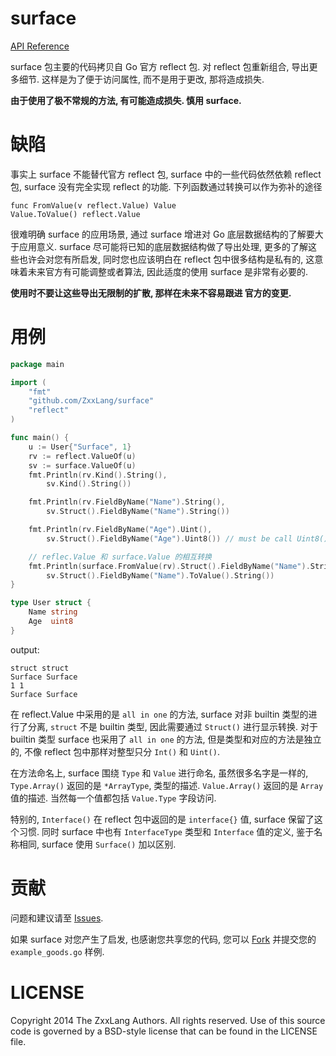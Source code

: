surface
=======

[API Reference](https://gowalker.org/github.com/ZxxLang/surface)

surface 包主要的代码拷贝自 Go 官方 reflect 包. 对 reflect 包重新组合, 导出更多细节. 这样是为了便于访问属性, 而不是用于更改, 那将造成损失.

**由于使用了极不常规的方法,  有可能造成损失.  慎用 surface.**

缺陷
====

事实上 surface 不能替代官方 reflect 包, surface 中的一些代码依然依赖 reflect 包, surface 没有完全实现 reflect 的功能. 下列函数通过转换可以作为弥补的途径

    func FromValue(v reflect.Value) Value
    Value.ToValue() reflect.Value

很难明确 surface 的应用场景, 通过 surface 增进对 Go 底层数据结构的了解要大于应用意义. surface 尽可能将已知的底层数据结构做了导出处理, 更多的了解这些也许会对您有所启发, 同时您也应该明白在 reflect 包中很多结构是私有的, 这意味着未来官方有可能调整或者算法, 因此适度的使用 surface 是非常有必要的. 

**使用时不要让这些导出无限制的扩散,  那样在未来不容易跟进 官方的变更.**

用例
====

```go
package main

import (
    "fmt"
    "github.com/ZxxLang/surface"
    "reflect"
)

func main() {
    u := User{"Surface", 1}
    rv := reflect.ValueOf(u)
    sv := surface.ValueOf(u)
    fmt.Println(rv.Kind().String(),
        sv.Kind().String())

    fmt.Println(rv.FieldByName("Name").String(),
        sv.Struct().FieldByName("Name").String())

    fmt.Println(rv.FieldByName("Age").Uint(),
        sv.Struct().FieldByName("Age").Uint8()) // must be call Uint8()

    // reflec.Value 和 surface.Value 的相互转换
    fmt.Println(surface.FromValue(rv).Struct().FieldByName("Name").String(),
        sv.Struct().FieldByName("Name").ToValue().String())
}

type User struct {
    Name string
    Age  uint8
}
```

output:
```
struct struct
Surface Surface
1 1
Surface Surface
```

在 reflect.Value 中采用的是 `all in one` 的方法, surface 对非 builtin 类型的进行了分离, `struct` 不是 builtin 类型, 因此需要通过 `Struct()` 进行显示转换. 对于 builtin 类型 surface 也采用了 `all in one` 的方法, 但是类型和对应的方法是独立的, 不像 reflect 包中那样对整型只分 `Int()` 和 `Uint()`.

在方法命名上, surface 围绕 `Type` 和 `Value` 进行命名, 虽然很多名字是一样的, `Type.Array()` 返回的是 `*ArrayType`, 类型的描述. `Value.Array()` 返回的是 `Array` 值的描述. 当然每一个值都包括 `Value.Type` 字段访问.

特别的, `Interface()` 在 reflect 包中返回的是 `interface{}` 值, surface 保留了这个习惯. 同时 surface 中也有 `InterfaceType` 类型和 `Interface` 值的定义, 鉴于名称相同, surface 使用 `Surface()` 加以区别.

贡献
====

问题和建议请至 [Issues](https://github.com/ZxxLang/surface/issues).

如果 surface 对您产生了启发, 也感谢您共享您的代码, 您可以 [Fork](https://github.com/ZxxLang/surface/fork) 并提交您的 `example_goods.go` 样例.

LICENSE
=======
Copyright 2014 The ZxxLang Authors. All rights reserved.
Use of this source code is governed by a BSD-style
license that can be found in the LICENSE file.